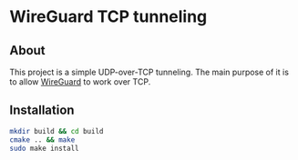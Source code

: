 # WireGuard TCP tunneling

## About

This project is a simple UDP-over-TCP tunneling. The main purpose of it is to
allow [WireGuard](https://www.wireguard.com/) to work over TCP.

## Installation

```sh
mkdir build && cd build
cmake .. && make
sudo make install
```
